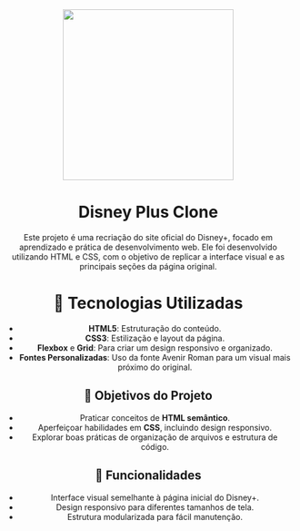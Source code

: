 <div align="center">
<img src="https://logodownload.org/wp-content/uploads/2020/11/disney-plus-logo.png" width="300" />

# Disney Plus Clone #

Este projeto é uma recriação do site oficial do Disney+, focado em aprendizado e prática de desenvolvimento web. Ele foi desenvolvido utilizando HTML e CSS, com o objetivo de replicar a interface visual e as principais seções da página original.

# 🧰 Tecnologias Utilizadas #
- **HTML5**: Estruturação do conteúdo.
- **CSS3**: Estilização e layout da página.
- **Flexbox** e **Grid**: Para criar um design responsivo e organizado.
- **Fontes Personalizadas**: Uso da fonte Avenir Roman para um visual mais próximo do original.

## 🎯 Objetivos do Projeto
- Praticar conceitos de **HTML semântico**.
- Aperfeiçoar habilidades em **CSS**, incluindo design responsivo.
- Explorar boas práticas de organização de arquivos e estrutura de código.


## 🚀 Funcionalidades
- Interface visual semelhante à página inicial do Disney+.
- Design responsivo para diferentes tamanhos de tela.
- Estrutura modularizada para fácil manutenção.



